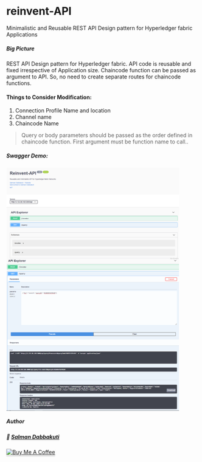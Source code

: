 # reinvent-API
Minimalistic and Reusable REST API Design pattern for Hyperledger fabric Applications

##### Big Picture

REST API Design pattern for Hyperledger fabric. API code is reusable and fixed irrespective of Application size. Chaincode function can be passed as argument to API. So, no need to create separate routes for chaincode functions.


#### Things to Consider Modification:

1. Connection Profile Name and location
2. Channel name
3. Chaincode Name

>Query or body parameters should be passed as the order defined in chaincode function. First argument must be function name to call..
##### Swagger Demo:

<img align="center" src="https://github.com/BCDevs/reinvent-API/blob/master/explorer.png" width="90%">

<img align="center" src="https://github.com/BCDevs/reinvent-API/blob/master/get_response.png" width="90%">

##### Author   

##### :wave: [Salman Dabbakuti](https://salmandabbakuti.github.io)

<a href="https://www.buymeacoffee.com/Salmandabbakuti" target="_blank"><img src="https://www.buymeacoffee.com/assets/img/custom_images/orange_img.png" alt="Buy Me A Coffee" style="height: 41px !important;width: 174px !important;box-shadow: 0px 3px 2px 0px rgba(190, 190, 190, 0.5) !important;-webkit-box-shadow: 0px 3px 2px 0px rgba(190, 190, 190, 0.5) !important;" ></a>    
